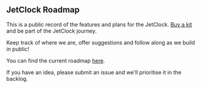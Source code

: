 ## JetClock Roadmap

This is a public record of the features and plans for the JetClock. [Buy a kit](https://jetclock.io/products/jetclock-kit) and be part of the JetClock journey. 

Keep track of where we are, offer suggestions and follow along as we build in public! 

You can find the current roadmap [here](https://github.com/orgs/jetclock/projects/1).

If you have an idea, please submit an issue and we'll prioritise it in the backlog. 
